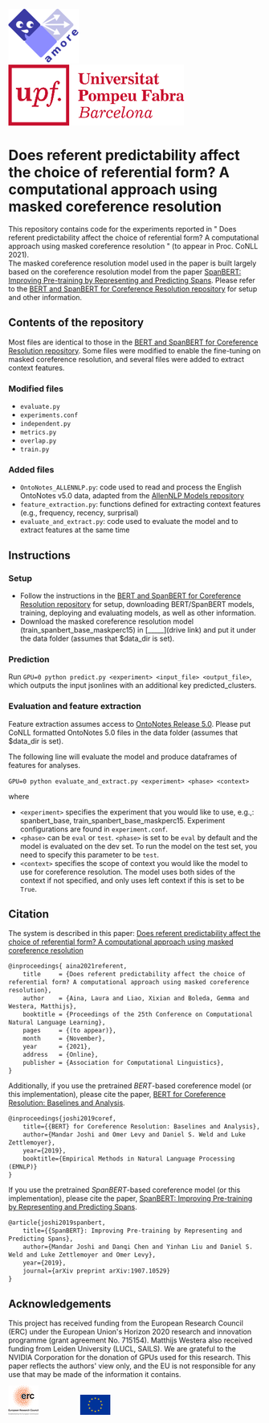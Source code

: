 ![AMORE-UPF](logos/logo-amore-text-diagonal.png)    &nbsp; &nbsp; &nbsp; &nbsp; &nbsp;  &nbsp; &nbsp; &nbsp; &nbsp; &nbsp;  &nbsp; &nbsp; &nbsp; &nbsp; &nbsp;  &nbsp; &nbsp; &nbsp; &nbsp; &nbsp;  &nbsp; &nbsp; &nbsp; &nbsp; &nbsp; &nbsp; &nbsp; &nbsp; &nbsp; &nbsp;      ![UPF](logos/upf-logo2.png)

# Does referent predictability affect the choice of referential form? A computational approach using masked coreference resolution

This repository contains code for the experiments reported in " Does referent predictability affect the choice of referential form? A computational approach using masked coreference resolution " (to appear in Proc. CoNLL 2021). </br>
The masked coreference resolution model used in the paper is built largely based on the coreference resolution model from the paper [SpanBERT: Improving Pre-training by Representing and Predicting Spans](https://arxiv.org/abs/1907.10529). Please refer to the [BERT and SpanBERT for Coreference Resolution repository](https://github.com/mandarjoshi90/coref.git) for setup and other information.


## Contents of the repository
Most files are identical to those in the [BERT and SpanBERT for Coreference Resolution repository](https://github.com/mandarjoshi90/coref.git). Some files were modified to enable the fine-tuning on masked coreference resolution, and several files were added to extract context features.
### Modified files
* `evaluate.py`
* `experiments.conf` 
* `independent.py`
* `metrics.py`
* `overlap.py`
* `train.py`

### Added files
* `OntoNotes_ALLENNLP.py`: code used to read and process the English OntoNotes v5.0 data, adapted from the [AllenNLP Models repository](https://github.com/allenai/allennlp-models.git)
* `feature_extraction.py`: functions defined for extracting context features (e.g., frequency, recency, surprisal) 
* `evaluate_and_extract.py`: code used to evaluate the model and to extract features at the same time



## Instructions

### Setup
* Follow the instructions in the [BERT and SpanBERT for Coreference Resolution repository](https://github.com/mandarjoshi90/coref.git) for setup, downloading BERT/SpanBERT models, training, deploying and evaluating models, as well as other information.
* Download the masked coreference resolution model (train_spanbert_base_maskperc15) in [_____](drive link) and put it under the data folder (assumes that $data_dir is set).


### Prediction
Run `GPU=0 python predict.py <experiment> <input_file> <output_file>`, which outputs the input jsonlines with an additional key predicted_clusters.


### Evaluation and feature extraction
Feature extraction assumes access to [OntoNotes Release 5.0](https://doi.org/10.35111/xmhb-2b84). Please put CoNLL formatted OntoNotes 5.0 files in the data folder (assumes that $data_dir is set). <br/>

The following line will evaluate the model and produce dataframes of features for analyses.

`GPU=0 python evaluate_and_extract.py <experiment> <phase> <context>`

where 
* `<experiment>` specifies the experiment that you would like to use, e.g.,: spanbert_base, train_spanbert_base_maskperc15. Experiment configurations are found in `experiment.conf`.
* `<phase>` can be `eval` or `test`. `<phase>` is set to be `eval` by default and the model is evaluated on the dev set. To run the model on the test set, you need to specify this parameter to be `test`.
* `<context>` specifies the scope of context you would like the model to use for coreference resolution. The model uses both sides of the context if not specified, and only uses left context if this is set to be `True`.



## Citation
The system is described in this paper: [Does referent predictability affect the choice of referential form? A computational approach using masked coreference resolution](https://arxiv.org/abs/2109.13105)

```
@inproceedings{ aina2021referent,
    title     = {Does referent predictability affect the choice of referential form? A computational approach using masked coreference resolution},
    author    = {Aina, Laura and Liao, Xixian and Boleda, Gemma and Westera, Matthijs},
    booktitle = {Proceedings of the 25th Conference on Computational Natural Language Learning},
    pages     = {(to appear)},
    month     = {November},
    year      = {2021},
    address   = {Online},
    publisher = {Association for Computational Linguistics},
}
```

Additionally, if you use the pretrained *BERT*-based coreference model (or this implementation), please cite the paper, [BERT for Coreference Resolution: Baselines and Analysis](https://arxiv.org/abs/1908.09091).
```
@inproceedings{joshi2019coref,
    title={{BERT} for Coreference Resolution: Baselines and Analysis},
    author={Mandar Joshi and Omer Levy and Daniel S. Weld and Luke Zettlemoyer},
    year={2019},
    booktitle={Empirical Methods in Natural Language Processing (EMNLP)}
}
```


If you use the pretrained *SpanBERT*-based coreference model (or this implementation), please cite the paper, [SpanBERT: Improving Pre-training by Representing and Predicting Spans](https://arxiv.org/abs/1907.10529).
```
@article{joshi2019spanbert,
    title={{SpanBERT}: Improving Pre-training by Representing and Predicting Spans},
    author={Mandar Joshi and Danqi Chen and Yinhan Liu and Daniel S. Weld and Luke Zettlemoyer and Omer Levy},
    year={2019},
    journal={arXiv preprint arXiv:1907.10529}
}
```

## Acknowledgements
This project has received funding from the European Research Council (ERC) under the European Union's Horizon 2020 research and innovation programme (grant agreement No. 715154). Matthijs Westera also received funding from Leiden University (LUCL, SAILS). We are grateful to the NVIDIA Corporation for the donation of GPUs used for this research. This paper reflects the authors' view only, and the EU is not responsible for any use that may be made of the information it contains.


![(ERC logo)](logos/LOGO-ERC.jpg)      &nbsp; &nbsp; &nbsp; &nbsp; &nbsp;  &nbsp; &nbsp; &nbsp; &nbsp; &nbsp;       ![(EU flag)](logos/flag_yellow_low.jpeg)
